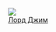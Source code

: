![](/books/prose_classic/Джозеф%20Конрад/Лорд%20Джим.jpg)  
[Лорд Джим](/books/prose_classic/Джозеф%20Конрад/Лорд%20Джим)
